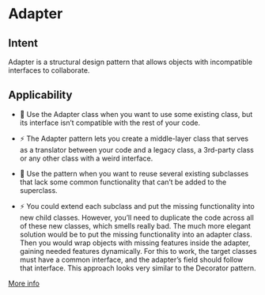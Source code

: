 # Adapter

## Intent
Adapter is a structural design pattern that allows objects with incompatible interfaces to collaborate.

## Applicability
- 🐞 Use the Adapter class when you want to use some existing class, but its interface isn’t compatible with the rest of your code.

- ⚡️ The Adapter pattern lets you create a middle-layer class that serves as a translator between your code and a legacy class, a 3rd-party class or any other class with a weird interface.

- 🐞 Use the pattern when you want to reuse several existing subclasses that lack some common functionality that can’t be added to the superclass.

- ⚡️ You could extend each subclass and put the missing functionality into new child classes. However, you’ll need to duplicate the code across all of these new classes, which smells really bad.
The much more elegant solution would be to put the missing functionality into an adapter class. Then you would wrap objects with missing features inside the adapter, gaining needed features dynamically. For this to work, the target classes must have a common interface, and the adapter’s field should follow that interface. This approach looks very similar to the Decorator pattern.

[More info](https://refactoring.guru/design-patterns/adapter)